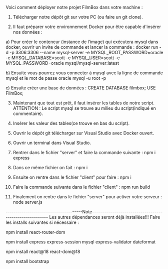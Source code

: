 Voici comment déployer notre projet FilmBox dans votre machine :

1. Télécharger notre dépôt git sur votre PC (ou faire un git clone).

2. Il faut préparer votre environnement Docker pour être capable d'insérer nos données :
   
a) Pour créer le conteneur (instance de l’image) qui exécutera mysql dans docker, ouvrir un invite de commande et lancer la commande :
   docker run -d -p 3306:3306 --name mysql-server -e MYSQL_ROOT_PASSWORD=oracle -e MYSQL_DATABASE=scott -e MYSQL_USER=scott -e MYSQL_PASSWORD=oracle mysql/mysql-server:latest

b) Ensuite vous pourrez vous connecter à mysql avec la ligne de commande mysql et le mot de passe oracle
   mysql -u root -p

c) Ensuite créer une base de données :
   CREATE DATABASE filmbox;
   USE FilmBox;

3. Maintenant que tout est prêt, il faut insérer les tables de notre script. ATTENTION : Le script mysql se trouve au milieu du script(indiqué en commentaire).

4. Insérer les valeur des tables(ce trouve en bas du script).

5. Ouvrir le dépôt git télécharger sur Visual Studio avec Docker ouvert.

6. Ouvrir un terminal dans Visual Studio.

7. Rentrer dans le fichier "server" et faire la commande suivante : npm i express

8. Dans ce même fichier on fait : npm i

9. Ensuite on rentre dans le fichier "client" pour faire : npm i

10. Faire la commande suivante dans le fichier "client" : npm run build

11. Finalement on rentre dans le fichier "server" pour activer votre serveur : node server.js

--------------------------------------Note--------------------------------------------------------
Les autres dépendances seront déjà installées!!!
Faire les installs suivantes si nécessaire :

npm install react-router-dom

npm install express express-session mysql express-validator dateformat

npm install react@18 react-dom@18

npm install bootstrap




